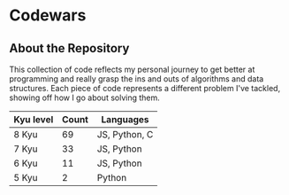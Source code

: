 # Codewars

## About the Repository
This collection of code reflects my personal journey to get better at programming and really grasp the ins and outs of algorithms and data structures. Each piece of code represents a different problem I've tackled, showing off how I go about solving them.

| Kyu level | Count | Languages |
|-----------------|-----------------|-----------------   |
|       8 Kyu     |       69        |   JS, Python, C    |
|       7 Kyu     |       33        |   JS, Python       |
|       6 Kyu     |       11        |   JS, Python       | 
|       5 Kyu     |       2         |   Python           | 

